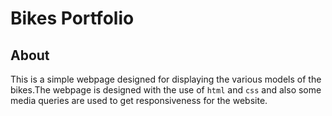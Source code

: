 # Bikes Portfolio

## About
 This is a simple webpage designed for displaying the various models of the bikes.The webpage is designed with the use of `html` and `css` and also some media queries are used to get responsiveness for the website.
